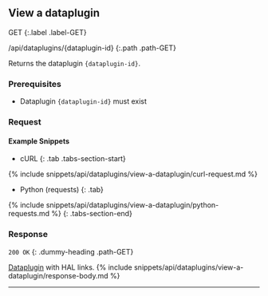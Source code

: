 ## View a dataplugin

GET
{:.label .label-GET}

/api/dataplugins/{dataplugin-id}
{:.path .path-GET}

Returns the dataplugin `{dataplugin-id}`.

### Prerequisites
- Dataplugin `{dataplugin-id}` must exist

### Request
#### Example Snippets
- cURL
{: .tab .tabs-section-start}

{% include snippets/api/dataplugins/view-a-dataplugin/curl-request.md %}

- Python (requests)
{: .tab}

{% include snippets/api/dataplugins/view-a-dataplugin/python-requests.md %}
{: .tabs-section-end}

### Response
`200 OK`
{: .dummy-heading .path-GET}

[Dataplugin](#dataplugin) with HAL links.
{% include snippets/api/dataplugins/view-a-dataplugin/response-body.md %}

---
